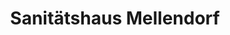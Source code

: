 ---
title: "Sanitätshaus Mellendorf"
url: /wedemark/sanitaetshaus-mellendorf/
shop: Sanitätshaus
---